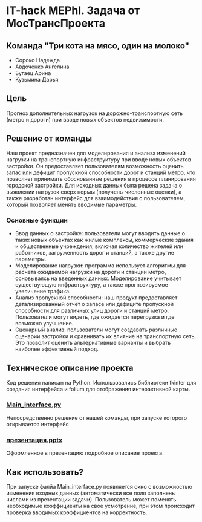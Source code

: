 # IT-hack MEPhI. Задача от МосТрансПроекта

## Команда "Три кота на мясо, один на молоко"
- Сороко Надежда
- Авдоченко Ангелина
- Бугаец Арина
- Кузьмина Дарья

## Цель
Прогноз дополнительных нагрузок на дорожно-транспортную сеть (метро и дороги) при вводе новых объектов недвижимости. 

## Решение от команды
Наш проект предназначен для моделирования и анализа изменений нагрузки на транспортную инфраструктуру при вводе новых объектов застройки. Он предоставляет пользователям возможность оценить запас или дефицит пропускной способности дорог и станций метро, что позволяет принимать обоснованные решения в процессе планирования городской застройки. 
Для исходных данных была решена задача о выявлении нагрузок сверх нормы (получены численные оценки), а также разработан интерфейс для взаимодействия с пользователем, который позволяет менять вводимые параметры.

### Основные функции
- Ввод данных о застройке: пользователи могут вводить данные о таких новых объектах как жилые комплексы, коммерческие здания и общественные учреждения, включая количество жителей или работников, загруженность дорог и станций, а также другие параметры.
- Моделирование нагрузки: программа использует алгоритмы для расчета ожидаемой нагрузки на дороги и станции метро, основываясь на введенных данных. Моделирование учитывает существующую инфраструктуру, а также прогнозируемое увеличение трафика.
- Анализ пропускной способности: наш продукт предоставляет детализированный отчет о запасе или дефиците пропускной способности для различных улиц дороги и станций метро. Пользователи могут видеть, где ожидается перегрузка и где возможно улучшение.
- Сценарный анализ: пользователи могут создавать различные сценарии застройки и сравнивать их влияние на транспортную сеть. Это позволит оценить альтернативные варианты и выбрать наиболее эффективный подход.

## Техническое описание проекта
Код решения написан на Python. Использовались библиотеки tkinter для создания интерфейса и folium для отображения интерактивной карты. 

### [Main_interface.py](/Main_interface.py)
Непосредственно решение от нашей команды, при запуске которого открывается интерфейс

### [презентация.pptx](/презентация.pptx)
Оформленное в презентацию подробное описание проекта.

## Как использовать?
При запуске фалйа Main_interface.py появляется окно с возможностью изменения входных данных (автоматически все поля заполнены числами из презентации задачи). Пользователь может поменять необходимые коэффициенты на свое усмотрение, при этом происходит проверка вводимых коэффициентов на корректность.
